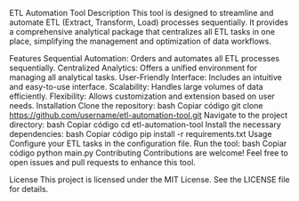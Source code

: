 ETL Automation Tool
Description
This tool is designed to streamline and automate ETL (Extract, Transform, Load) processes sequentially. It provides a comprehensive analytical package that centralizes all ETL tasks in one place, simplifying the management and optimization of data workflows.

Features
Sequential Automation: Orders and automates all ETL processes sequentially.
Centralized Analytics: Offers a unified environment for managing all analytical tasks.
User-Friendly Interface: Includes an intuitive and easy-to-use interface.
Scalability: Handles large volumes of data efficiently.
Flexibility: Allows customization and extension based on user needs.
Installation
Clone the repository:
bash
Copiar código
git clone https://github.com/username/etl-automation-tool.git
Navigate to the project directory:
bash
Copiar código
cd etl-automation-tool
Install the necessary dependencies:
bash
Copiar código
pip install -r requirements.txt
Usage
Configure your ETL tasks in the configuration file.
Run the tool:
bash
Copiar código
python main.py
Contributing
Contributions are welcome! Feel free to open issues and pull requests to enhance this tool.

License
This project is licensed under the MIT License. See the LICENSE file for details.
